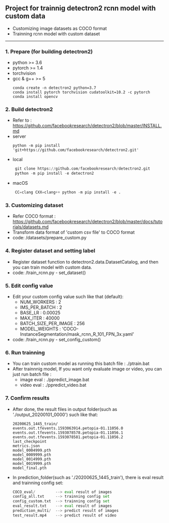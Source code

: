 ## Project for trainnig detectron2 rcnn model with custom data
- Customizing image datasets as COCO format
- Trainning rcnn model with custom dataset
---
### 1. Prepare (for building detectron2)
- python >= 3.6
- pytorch >= 1.4
- torchvision
- gcc & g++ >= 5
     ```
    conda create -n detectron2 python=3.7
    conda install pytorch torchvision cudatoolkit=10.2 -c pytorch
    conda install opencv
    ```
### 2. Build detectron2
- Refer to : https://github.com/facebookresearch/detectron2/blob/master/INSTALL.md
- server
    ```
    python -m pip install 'git+https://github.com/facebookresearch/detectron2.git'
    ``` 
- local
    ```python
     git clone https://github.com/facebookresearch/detectron2.git
     python -m pip install -e detectron2
    ```
- macOS
    ```python
     CC=clang CXX=clang++ python -m pip install -e .
    ```

### 3. Customizing dataset
- Refer COCO format : https://github.com/facebookresearch/detectron2/blob/master/docs/tutorials/datasets.md 
- Transform data format of 'custom csv file' to COCO format
- code: /datasets/prepare_custom.py
    
### 4. Register dataset and setting label
- Register dataset function to detectron2.data.DatasetCatalog, and then you can train model with custom data.
- code: /train_rcnn.py - set_dataset()
    
### 5. Edit config value
- Edit your custom config value such like that (default):
    - NUM_WORKERS : 2
    - IMS_PER_BATCH : 2
    - BASE_LR : 0.00025
    - MAX_ITER : 40000
    - BATCH_SIZE_PER_IMAGE : 256
    - MODEL_WEIGHTS : 'COCO-InstanceSegmentation/mask_rcnn_R_101_FPN_3x.yaml'
- code: /train_rcnn.py - set_config_custom()

### 6. Run trainning
- You can train custom model as running this batch file : ./ptrain.bat
- After trainnnig model, If you want only evaluate image or video, you can just run batch file :
    - image eval : ./ppredict_image.bat
    - video eval : ./ppredict_video.bat
    
### 7. Confirm results
- After done, the result files in output folder(such as './output_20200101_0000') such like that:
     ```
     20200625_1445_train/
    events.out.tfevents.1593063914.petopia-01.11056.0
    events.out.tfevents.1593078578.petopia-01.11056.1
    events.out.tfevents.1593078581.petopia-01.11056.2
    last_checkpoint
    metrics.json
    model_0004999.pth
    model_0009999.pth
    model_0014999.pth
    model_0019999.pth
    model_final.pth
     ```
- In prediction_folder(such as './20200625_1445_train'), there is eval result and trainning config set:
    ```python
    COCO_eval/         --> eval result of images
    config_all.txt     --> trainning config set
    config_custom.txt  --> trainning config set
    eval_result.txt    --> eval result of images
    prediction_multi/  --> predict result of images
    test_result.mp4    --> predict result of video
    ```